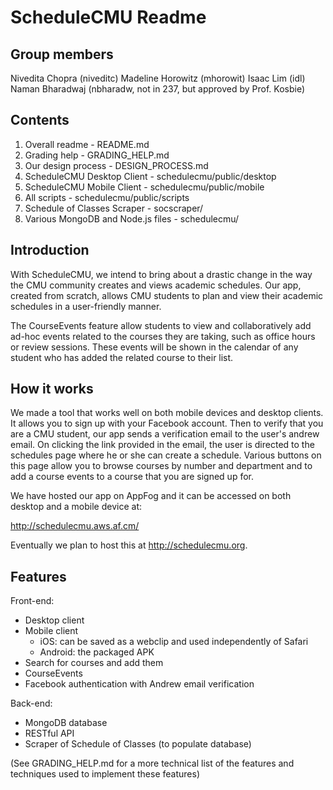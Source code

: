 ScheduleCMU Readme
=============

Group members
--------------
Nivedita Chopra (niveditc)
Madeline Horowitz (mhorowit)
Isaac Lim (idl)
Naman Bharadwaj (nbharadw, not in 237, but approved by Prof. Kosbie)


Contents
--------------
1) Overall readme - README.md
2) Grading help - GRADING_HELP.md
3) Our design process - DESIGN_PROCESS.md
4) ScheduleCMU Desktop Client - schedulecmu/public/desktop
5) ScheduleCMU Mobile Client - schedulecmu/public/mobile
6) All scripts - schedulecmu/public/scripts
7) Schedule of Classes Scraper - socscraper/
8) Various MongoDB and Node.js files - schedulecmu/


Introduction
--------------
With ScheduleCMU, we intend to bring about a drastic change in the way the
CMU community creates and views academic schedules. Our app, created from
scratch, allows CMU students to plan and view their academic schedules in a
user-friendly manner.

The CourseEvents feature allow students to view and collaboratively add ad-hoc
events related to the courses they are taking, such as office hours or review
sessions. These events will be shown in the calendar of any student who has
added the related course to their list.


How it works
--------------
We made a tool that works well on both mobile devices and desktop clients.
It allows you to sign up with your Facebook account. Then to verify that you
are a CMU student, our app sends a verification email to the user's andrew
email. On clicking the link provided in the email, the user is directed to the
schedules page where he or she can create a schedule. Various buttons on this
page allow you to browse courses by number and department and to add a course
events to a course that you are signed up for.

We have hosted our app on AppFog and it can be accessed on both desktop and
a mobile device at:

http://schedulecmu.aws.af.cm/

Eventually we plan to host this at http://schedulecmu.org.


Features
-------------
Front-end:
- Desktop client
- Mobile client
    - iOS: can be saved as a webclip and used independently of Safari
    - Android: the packaged APK
- Search for courses and add them
- CourseEvents
- Facebook authentication with Andrew email verification

Back-end:
- MongoDB database
- RESTful API
- Scraper of Schedule of Classes (to populate database)

(See GRADING_HELP.md for a more technical list of the features and techniques
 used to implement these features)
